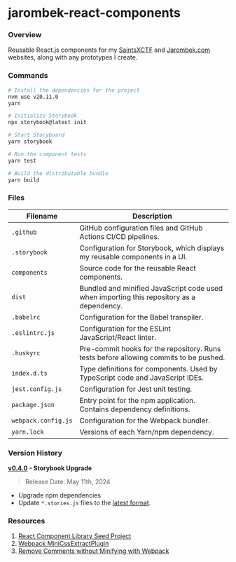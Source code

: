 # jarombek-react-components

### Overview

Reusable React.js components for my [SaintsXCTF](https://saintsxctf.com) and [Jarombek.com](https://jarombek.com) 
websites, along with any prototypes I create.

### Commands

```bash
# Install the dependencies for the project
nvm use v20.11.0
yarn

# Initialize Storybook
npx storybook@latest init

# Start Storyboard
yarn storybook

# Run the component tests
yarn test

# Build the distributable bundle
yarn build
```

### Files

| Filename              | Description                                                                               |
|-----------------------|-------------------------------------------------------------------------------------------|
| `.github`             | GitHub configuration files and GitHub Actions CI/CD pipelines.                            |
| `.storybook`          | Configuration for Storybook, which displays my reusable components in a UI.               |
| `components`          | Source code for the reusable React components.                                            |
| `dist`                | Bundled and minified JavaScript code used when importing this repository as a dependency. |
| `.babelrc`            | Configuration for the Babel transpiler.                                                   |
| `.eslintrc.js`        | Configuration for the ESLint JavaScript/React linter.                                     |
| `.huskyrc`            | Pre-commit hooks for the repository.  Runs tests before allowing commits to be pushed.    |
| `index.d.ts`          | Type definitions for components.  Used by TypeScript code and JavaScript IDEs.            |
| `jest.config.js`      | Configuration for Jest unit testing.                                                      |
| `package.json`        | Entry point for the npm application.  Contains dependency definitions.                    |
| `webpack.config.js`   | Configuration for the Webpack bundler.                                                    |
| `yarn.lock`           | Versions of each Yarn/npm dependency.                                                     |

### Version History

**[v0.4.0](https://github.com/AJarombek/jarombek-react-components/tree/v0.4.0) - Storybook Upgrade**

> Release Date: May 11th, 2024

* Upgrade npm dependencies
* Update `*.stories.js` files to the [latest format](https://storybook.js.org/docs/api/csf/).

### Resources

1) [React Component Library Seed Project](https://github.com/NGimhana/sample_react_component_library_boilerplate)
2) [Webpack MiniCssExtractPlugin](https://webpack.js.org/plugins/mini-css-extract-plugin/)
3) [Remove Comments without Minifying with Webpack](https://stackoverflow.com/a/48753870)
